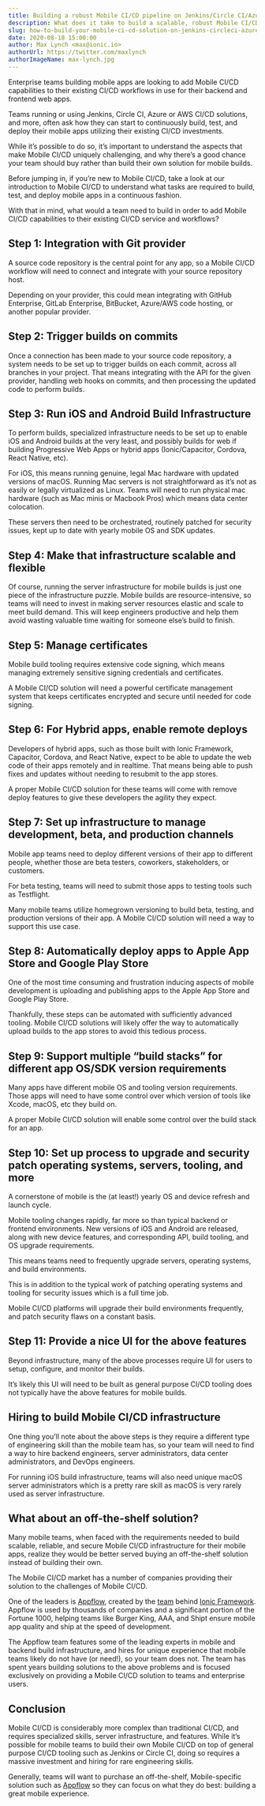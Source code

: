 ```yaml
---
title: Building a robust Mobile CI/CD pipeline on Jenkins/Circle CI/Azure/etc.
description: What does it take to build a scalable, robust Mobile CI/CD pipeline on popular services such as Jenkins, Circle CI, or Azure DevOps?
slug: how-to-build-your-mobile-ci-cd-solution-on-jenkins-circleci-azure-devops
date: 2020-08-18 15:00:00
author: Max Lynch <max@ionic.io>
authorUrl: https://twitter.com/maxlynch
authorImageName: max-lynch.jpg
---
```


Enterprise teams building mobile apps are looking to add Mobile CI/CD capabilities to their existing CI/CD workflows in use for their backend and frontend web apps.

Teams running or using Jenkins, Circle CI, Azure or AWS CI/CD solutions, and more, often ask how they can start to continuously build, test, and deploy their mobile apps utilizing their existing CI/CD investments.

While it’s possible to do so, it’s important to understand the aspects that make Mobile CI/CD uniquely challenging, and why there’s a good chance your team should buy rather than build their own solution for mobile builds.

Before jumping in, if you’re new to Mobile CI/CD, take a look at our introduction to Mobile CI/CD to understand what tasks are required to build, test, and deploy mobile apps in a continuous fashion.

With that in mind, what would a team need to build in order to add Mobile CI/CD capabilities to their existing CI/CD service and workflows?

<!--more-->

## Step 1: Integration with Git provider

A source code repository is the central point for any app, so a Mobile CI/CD workflow will need to connect and integrate with your source repository host.

Depending on your provider, this could mean integrating with GitHub Enterprise, GitLab Enterprise, BitBucket, Azure/AWS code hosting, or another popular provider.

## Step 2: Trigger builds on commits

Once a connection has been made to your source code repository, a system needs to be set up to trigger builds on each commit, across all branches in your project. That means integrating with the API for the given provider, handling web hooks on commits, and then processing the updated code to perform builds.

## Step 3: Run iOS and Android Build Infrastructure

To perform builds, specialized infrastructure needs to be set up to enable iOS and Android builds at the very least, and possibly builds for web if building Progressive Web Apps or hybrid apps (Ionic/Capacitor, Cordova, React Native, etc).

For iOS, this means running genuine, legal Mac hardware with updated versions of macOS. Running Mac servers is not straightforward as it’s not as easily or legally virtualized as Linux. Teams will need to run physical mac hardware (such as Mac minis or Macbook Pros) which means data center colocation.

These servers then need to be orchestrated, routinely patched for security issues, kept up to date with yearly mobile OS and SDK updates.

## Step 4: Make that infrastructure scalable and flexible

Of course, running the server infrastructure for mobile builds is just one piece of the infrastructure puzzle. Mobile builds are resource-intensive, so teams will need to invest in making server resources elastic and scale to meet build demand. This will keep engineers productive and help them avoid wasting valuable time waiting for someone else’s build to finish.

## Step 5: Manage certificates

Mobile build tooling requires extensive code signing, which means managing extremely sensitive signing credentials and certificates.

A Mobile CI/CD solution will need a powerful certificate management system that keeps certificates encrypted and secure until needed for code signing.

## Step 6: For Hybrid apps, enable remote deploys

Developers of hybrid apps, such as those built with Ionic Framework, Capacitor, Cordova, and React Native, expect to be able to update the web code of their apps remotely and in realtime. That means being able to push fixes and updates without needing to resubmit to the app stores.

A proper Mobile CI/CD solution for these teams will come with remove deploy features to give these developers the agility they expect.

## Step 7: Set up infrastructure to manage development, beta, and production channels

Mobile app teams need to deploy different versions of their app to different people, whether those are beta testers, coworkers, stakeholders, or customers.

For beta testing, teams will need to submit those apps to testing tools such as Testflight.

Many mobile teams utilize homegrown versioning to build beta, testing, and production versions of their app. A Mobile CI/CD solution will need a way to support this use case.

## Step 8: Automatically deploy apps to Apple App Store and Google Play Store

One of the most time consuming and frustration inducing aspects of mobile development is uploading and publishing apps to the Apple App Store and Google Play Store.

Thankfully, these steps can be automated with sufficiently advanced tooling. Mobile CI/CD solutions will likely offer the way to automatically upload builds to the app stores to avoid this tedious process.

## Step 9: Support multiple “build stacks” for different app OS/SDK version requirements

Many apps have different mobile OS and tooling version requirements. Those apps will need to have some control over which version of tools like Xcode, macOS, etc they build on.

A proper Mobile CI/CD solution will enable some control over the build stack for an app.

## Step 10: Set up process to upgrade and security patch operating systems, servers, tooling, and more

A cornerstone of mobile is the (at least!) yearly OS and device refresh and launch cycle.

Mobile tooling changes rapidly, far more so than typical backend or frontend environments. New versions of iOS and Android are released, along with new device features, and corresponding API, build tooling, and OS upgrade requirements.

This means teams need to frequently upgrade servers, operating systems, and build environments.

This is in addition to the typical work of patching operating systems and tooling for security issues which is a full time job.

Mobile CI/CD platforms will upgrade their build environments frequently, and patch security flaws on a constant basis.

## Step 11: Provide a nice UI for the above features

Beyond infrastructure, many of the above processes require UI for users to setup, configure, and monitor their builds. 

It’s likely this UI will need to be built as general purpose CI/CD tooling does not typically have the above features for mobile builds.

## Hiring to build Mobile CI/CD infrastructure

One thing you’ll note about the above steps is they require a different type of engineering skill than the mobile team has, so your team will need to find a way to hire backend engineers, server administrators, data center administrators, and DevOps engineers.

For running iOS build infrastructure, teams will also need unique macOS server administrators which is a pretty rare skill as macOS is very rarely used as server infrastructure.

## What about an off-the-shelf solution?

Many mobile teams, when faced with the requirements needed to build scalable, reliable, and secure Mobile CI/CD infrastructure for their mobile apps, realize they would be better served buying an off-the-shelf solution instead of building their own.

The Mobile CI/CD market has a number of companies providing their solution to the challenges of Mobile CI/CD.

One of the leaders is [Appflow](https://useappflow.com/), created by the [team](https://ionic.io/) behind [Ionic Framework](https://ionicframework.com/). Appflow is used by thousands of companies and a significant portion of the Fortune 1000, helping teams like Burger King, AAA, and Shipt ensure mobile app quality and ship at the speed of development.

The Appflow team features some of the leading experts in mobile and backend build infrastructure, and hires for unique experience that mobile teams likely do not have (or need!), so your team does not. The team has spent years building solutions to the above problems and is focused exclusively on providing a Mobile CI/CD solution to teams and enterprise users.

## Conclusion

Mobile CI/CD is considerably more complex than traditional CI/CD, and requires specialized skills, server infrastructure, and features. While it’s possible for mobile teams to build their own Mobile CI/CD on top of general purpose CI/CD tooling such as Jenkins or Circle CI, doing so requires a massive investment and hiring for rare engineering skills.

Generally, teams will want to purchase an off-the-shelf, Mobile-specific solution such as [Appflow](https://useappflow.com/) so they can focus on what they do best: building a great mobile experience.

